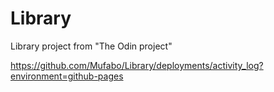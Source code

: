 # Library

Library project from "The Odin project"

https://github.com/Mufabo/Library/deployments/activity_log?environment=github-pages
